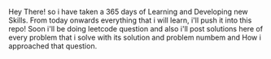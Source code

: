 Hey There!
so i have taken a 365 days of Learning and Developing new Skills.
From today onwards everything that i will learn, i'll push it into this repo! 
Soon i'll be doing leetcode question and also i'll post solutions here of every problem that i solve with its solution and problem numbem and How i approached that question.
